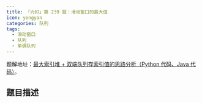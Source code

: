 ```yaml
---
title: 「力扣」第 239 题：滑动窗口的最大值
icon: yongyan
categories: 队列
tags:
  - 滑动窗口
  - 队列
  - 单调队列
---
```



题解地址：[最大索引堆 + 双端队列存索引值的思路分析（Python 代码、Java 代码）](https://leetcode-cn.com/problems/sliding-window-maximum/solution/zui-da-suo-yin-dui-shuang-duan-dui-lie-cun-suo-yin/)。


## 题目描述


